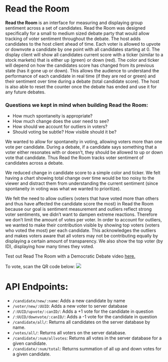 # Read the Room

**Read the Room** is an interface for measuring and displaying group sentiment across a set of candidates. Read the Room was designed specifically for a small to medium sized debate party that would allow tracking of voter sentiment throughout the debate. The host adds candidates to the host client ahead of time. Each voter is allowed to upvote or downvote a candidate by one point with all candidates starting at 0. The display client will show all candidates current score with a ticker (similar to a stock markets) that is either up (green) or down (red). The color and ticker will depend on how the candidates score has changed from its previous state (has it gone up or down). This allows the audience to understand the performance of each candidate in real time (if they are red or green) and their sentiment over time during a debate (total candidate score). The host is also able to reset the counter once the debate has ended and use it for any future debates.

### Questions we kept in mind when building Read the Room:

+ How much spontaneity is appropriate?
+ How much change does the user need to see?
+ How should we account for outliers in voters?
+ Should voting be subtle? How visible should it be?

We wanted to allow for spontaneity in voting, allowing voters more than one vote per candidate.  During a debate, if a candidate says something that a voter either resonates with or doesn’t, they should be allowed to up or down vote that candidate. Thus Read the Room tracks voter sentiment of candidates across a debate.

We reduced change in candidate score to a simple color and ticker. We felt having a chart showing total change over time would be too noisy to the viewer and distract them from understanding the current sentiment (since spontaneity in voting was what we wanted to prioritize).

We felt the need to allow outliers (voters that have voted more than others and thus have affected the candidate score the most) in Read the Room because our goal is sentiment measurement and outliers reflect strong voter sentiments, we didn’t want to dampen extreme reactions. Therefore we don’t limit the amount of votes per voter. In order to account for outliers, we wanted to make their contribution visible by showing top voters (voters who voted the most) per each candidate. This acknowledges the outliers and makes voters aware that all voters may not be contributing equally by displaying a certain amount of transparency. We also show the top voter (by ID), displaying how many times they voted.

Test out Read The Room with a Democratic Debate video [here.](https://www.youtube.com/watch?v=5_3F2h_FT98)

To vote, scan the QR code below:
![]("public/assets/IMG_3778.GIF")

# API Endpoints:

+ `/candidate/new/:name`: Adds a new candidate by name
+ `/voter/new/:UUID`: Adds a new voter to server database
+ `/:UUID/upvote/:canID/`: Adds a +1 vote for the candidate in question
+ `/:UUID/downvote/:canID/`: Adds a -1 vote for the candidate in question
+ `/candidate/all/`: Returns all candidates on the server database by name.
+ `/votes/all/`: Returns all voters on the server database.
+ `/candidate/:num/allvotes`: Returns all votes in the server database for a given candidate.
+ `/candidate/:num/total`: Returns summation of all up and down votes for a given candidate.  
